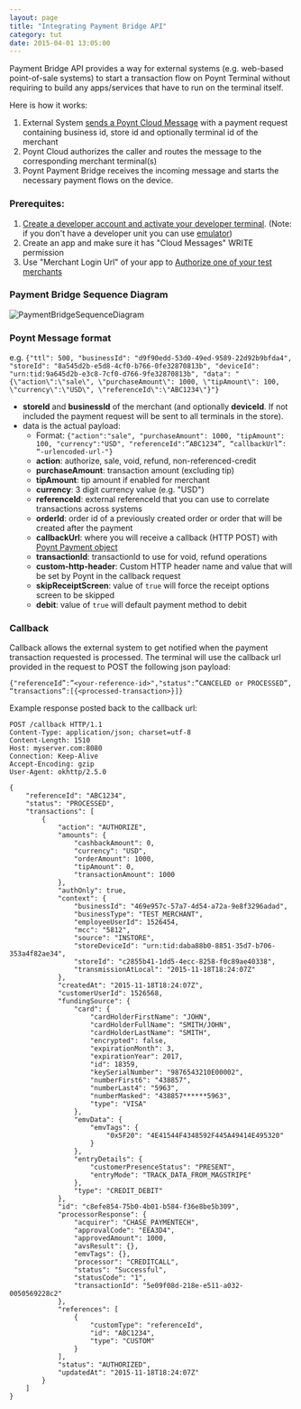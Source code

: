 ```yaml
---
layout: page
title: "Integrating Payment Bridge API"
category: tut
date: 2015-04-01 13:05:00
---
```


Payment Bridge API provides a way for external systems (e.g. web-based point-of-sale systems) to start a transaction flow on Poynt Terminal without requiring to build any apps/services that have to run on the terminal itself.

Here is how it works:

1. External System [sends a Poynt Cloud Message](http://poynt.github.io/developer/tut/poynt-cloud-messages.html) with a payment request containing business id, store id and optionally terminal id of the merchant
2. Poynt Cloud authorizes the caller and routes the message to the corresponding merchant terminal(s)
3. Poynt Payment Bridge receives the incoming message and starts the necessary payment flows on the device.

### Prerequites:

1. [Create a developer account and activate your developer terminal](http://poynt.github.io/developer/tut/activate-poynt-terminal.html). (Note: if you don't have a developer unit you can use [emulator](http://poynt.github.io/developer/tut/setup-poyntos.html))
2. Create an app and make sure it has "Cloud Messages" WRITE permission
3. Use "Merchant Login Url" of your app to [Authorize one of your test merchants](http://poynt.github.io/developer/tut/integrating-with-poynt-cloud-apis.html) 

### Payment Bridge Sequence Diagram

![PaymentBridgeSequenceDiagram]({{site.url}}/developer/assets/PaymentBridgeAPI.png)

### Poynt Message format

e.g. `{"ttl": 500, "businessId": "d9f90edd-53d0-49ed-9589-22d92b9bfda4", "storeId": "8a545d2b-e5d8-4cf0-b766-0fe32870813b", "deviceId": "urn:tid:9a645d2b-e3c8-7cf0-d766-9fe32870813b", "data": "{\"action\":\"sale\", \"purchaseAmount\": 1000, \"tipAmount\": 100, \"currency\":\"USD\", \"referenceId\":\"ABC1234\"}"}`

* **storeId** and **businessId** of the merchant (and optionally **deviceId**. If not included the payment request will be sent to all terminals in the store).
* data is the actual payload:
  * Format: `{"action":"sale", "purchaseAmount": 1000, "tipAmount": 100, "currency":"USD", "referenceId":”ABC1234”, “callbackUrl”: “-urlencoded-url-"}`
  * **action**: authorize, sale, void, refund, non-referenced-credit
  * **purchaseAmount**: transaction amount (excluding tip)
  * **tipAmount**: tip amount if enabled for merchant
  * **currency**: 3 digit currency value (e.g. "USD")
  * **referenceId**: external referenceId that you can use to correlate transactions across systems
  * **orderId**: order id of a previously created order or order that will be created after the payment
  * **callbackUrl**: where you will receive a callback (HTTP POST) with [Poynt Payment object](http://poynt.github.io/developer/javadoc/co/poynt/os/model/Payment.html)
  * **transactionId**: transactionId to use for void, refund operations
  * **custom-http-header**: Custom HTTP header name and value that will be set by Poynt in the callback request
  * **skipReceiptScreen**: value of `true` will force the receipt options screen to be skipped
  * **debit**: value of `true` will default payment method to debit


### Callback

Callback allows the external system to get notified when the payment transaction requested is processed. The terminal will use the callback url provided in the request to POST the following json payload:

`{"referenceId”:”<your-reference-id>","status":”CANCELED or PROCESSED”, “transactions”:[{<processed-transaction>}]}`

Example response posted back to the callback url:

~~~
POST /callback HTTP/1.1
Content-Type: application/json; charset=utf-8
Content-Length: 1510
Host: myserver.com:8080
Connection: Keep-Alive
Accept-Encoding: gzip
User-Agent: okhttp/2.5.0

{
    "referenceId": "ABC1234",
    "status": "PROCESSED",
    "transactions": [
        {
            "action": "AUTHORIZE",
            "amounts": {
                "cashbackAmount": 0,
                "currency": "USD",
                "orderAmount": 1000,
                "tipAmount": 0,
                "transactionAmount": 1000
            },
            "authOnly": true,
            "context": {
                "businessId": "469e957c-57a7-4d54-a72a-9e8f3296adad",
                "businessType": "TEST_MERCHANT",
                "employeeUserId": 1526454,
                "mcc": "5812",
                "source": "INSTORE",
                "storeDeviceId": "urn:tid:daba88b0-8851-35d7-b706-353a4f82ae34",
                "storeId": "c2855b41-1dd5-4ecc-8258-f0c89ae40338",
                "transmissionAtLocal": "2015-11-18T18:24:07Z"
            },
            "createdAt": "2015-11-18T18:24:07Z",
            "customerUserId": 1526568,
            "fundingSource": {
                "card": {
                    "cardHolderFirstName": "JOHN",
                    "cardHolderFullName": "SMITH/JOHN",
                    "cardHolderLastName": "SMITH",
                    "encrypted": false,
                    "expirationMonth": 3,
                    "expirationYear": 2017,
                    "id": 18359,
                    "keySerialNumber": "9876543210E00002",
                    "numberFirst6": "438857",
                    "numberLast4": "5963",
                    "numberMasked": "438857******5963",
                    "type": "VISA"
                },
                "emvData": {
                    "emvTags": {
                        "0x5F20": "4E41544F4348592F445A49414E495320"
                    }
                },
                "entryDetails": {
                    "customerPresenceStatus": "PRESENT",
                    "entryMode": "TRACK_DATA_FROM_MAGSTRIPE"
                },
                "type": "CREDIT_DEBIT"
            },
            "id": "c8efe854-75b0-4b01-b584-f36e8be5b309",
            "processorResponse": {
                "acquirer": "CHASE_PAYMENTECH",
                "approvalCode": "EEA3D4",
                "approvedAmount": 1000,
                "avsResult": {},
                "emvTags": {},
                "processor": "CREDITCALL",
                "status": "Successful",
                "statusCode": "1",
                "transactionId": "5e09f08d-218e-e511-a032-0050569228c2"
            },
            "references": [
                {
                    "customType": "referenceId",
                    "id": "ABC1234",
                    "type": "CUSTOM"
                }
            ],
            "status": "AUTHORIZED",
            "updatedAt": "2015-11-18T18:24:07Z"
        }
    ]
}
~~~
